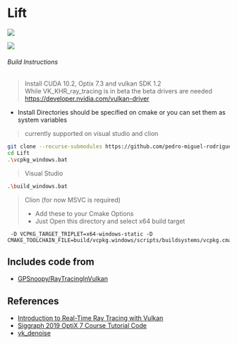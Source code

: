 # Lift

![](images/Lift_P1oPhpLo6n.jpg)

![](images/Lift_6vp85Sj4dG.jpg)

###### Build Instructions

> Install CUDA 10.2, Optix 7.3 and vulkan SDK 1.2 \
> While VK_KHR_ray_tracing is in beta the beta drivers are needed https://developer.nvidia.com/vulkan-driver
*  Install Directories should be specified on cmake or you can set them as system variables

> currently supported on visual studio and clion
 
```bash
git clone --recurse-submodules https://github.com/pedro-miguel-rodrigues/Lift
cd Lift
.\vcpkg_windows.bat
```

> Visual Studio
```bash
.\build_windows.bat
```

> Clion (for now MSVC is required)
>* Add these to your Cmake Options
>* Just Open this directory and select x64 build target 
```
 -D VCPKG_TARGET_TRIPLET=x64-windows-static -D CMAKE_TOOLCHAIN_FILE=build/vcpkg.windows/scripts/buildsystems/vcpkg.cmake
```

## Includes code from

* [GPSnoopy/RayTracingInVulkan](https://github.com/GPSnoopy/RayTracingInVulkan)

## References

* [Introduction to Real-Time Ray Tracing with Vulkan](https://devblogs.nvidia.com/vulkan-raytracing/)
* [Siggraph 2019 OptiX 7 Course Tutorial Code](https://gitlab.com/ingowald/optix7course)
* [vk_denoise](https://github.com/nvpro-samples/vk_denoise)
